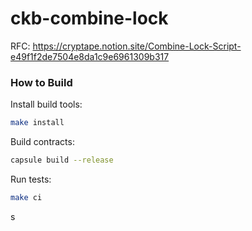# ckb-combine-lock
RFC: https://cryptape.notion.site/Combine-Lock-Script-e49f1f2de7504e8da1c9e6961309b317


### How to Build
Install build tools:
``` sh
make install
```

Build contracts:
``` sh
capsule build --release
```

Run tests:
``` sh
make ci
```
s